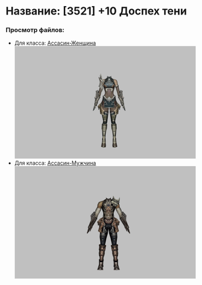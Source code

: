 # Название: [3521] +10 Доспех тени

### Просмотр файлов:
- Для класса: [Ассасин-Женщина](Ассасин-Женщина)
![p070001.png](Ассасин-Женщина/p070001.png)
- Для класса: [Ассасин-Мужчина](Ассасин-Мужчина)
![p060001.png](Ассасин-Мужчина/p060001.png)
